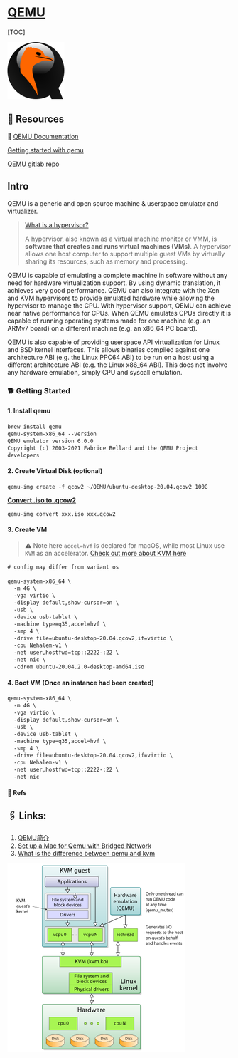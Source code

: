 # [QEMU](https://github.com/qemu/qemu)

[TOC]



![Logo](../../../../../Assets/Pics/qemu_128x128.png)



## 🫣 Resources

📂 [QEMU Documentation](https://www.qemu.org/docs/master/about/index.html)

[Getting started with qemu](https://drewdevault.com/2018/09/10/Getting-started-with-qemu.html)

[QEMU gitlab repo](https://gitlab.com/qemu-project/qemu) 



## Intro
QEMU is a generic and open source machine & userspace emulator and virtualizer.

> [What is a hypervisor?](https://www.vmware.com/topics/glossary/content/hypervisor.html)
>
> A hypervisor, also known as a virtual machine monitor or VMM, is **software that creates and runs virtual machines (VMs)**. A hypervisor allows one host computer to support multiple guest VMs by virtually sharing its resources, such as memory and processing.

QEMU is capable of emulating a complete machine in software without any need for hardware virtualization support. By using dynamic translation, it achieves very good performance. QEMU can also integrate with the Xen and KVM hypervisors to provide emulated hardware while allowing the hypervisor to manage the CPU. With hypervisor support, QEMU can achieve near native performance for CPUs. When QEMU emulates CPUs directly it is capable of running operating systems made for one machine (e.g. an ARMv7 board) on a different machine (e.g. an x86_64 PC board).

QEMU is also capable of providing userspace API virtualization for Linux and BSD kernel interfaces. This allows binaries compiled against one architecture ABI (e.g. the Linux PPC64 ABI) to be run on a host using a different architecture ABI (e.g. the Linux x86_64 ABI). This does not involve any hardware emulation, simply CPU and syscall emulation.

### 🐕 Getting Started
#### 1. Install qemu
```shell
brew install qemu
qemu-system-x86_64 --version
QEMU emulator version 6.0.0
Copyright (c) 2003-2021 Fabrice Bellard and the QEMU Project developers
```

#### 2. Create Virtual Disk (optional)
```shell
qemu-img create -f qcow2 ~/QEMU/ubuntu-desktop-20.04.qcow2 100G
```

**[Convert .iso to .qcow2](https://stackoverflow.com/questions/45969124/convert-iso-to-qcow2)**
```shell
qemu-img convert xxx.iso xxx.qcow2
```

#### 3. Create VM

> ⚠️ Note here `accel=hvf` is declared for macOS, while most Linux use `KVM` as an accelerator.  [Check out more about KVM here](KVM.md) 

```shell
# config may differ from variant os

qemu-system-x86_64 \
  -m 4G \
  -vga virtio \
  -display default,show-cursor=on \
  -usb \
  -device usb-tablet \
  -machine type=q35,accel=hvf \
  -smp 4 \
  -drive file=ubuntu-desktop-20.04.qcow2,if=virtio \
  -cpu Nehalem-v1 \
  -net user,hostfwd=tcp::2222-:22 \
  -net nic \
  -cdrom ubuntu-20.04.2.0-desktop-amd64.iso
```

#### 4. Boot VM (Once an instance had been created)
```shell
qemu-system-x86_64 \
  -m 4G \
  -vga virtio \
  -display default,show-cursor=on \
  -usb \
  -device usb-tablet \
  -machine type=q35,accel=hvf \
  -smp 4 \
  -drive file=ubuntu-desktop-20.04.qcow2,if=virtio \
  -cpu Nehalem-v1 \
  -net user,hostfwd=tcp::2222-:22 \
  -net nic
```

#### 🔗 Refs
[XOS 使用 qemu 创建虚拟机]:https://zhjwpku.com/2021/09/28/OSX-create-vm-using-qemu.html
[使用 qemu 搭建内核开发环境]:https://links.jianshu.com/go?to=https%3A%2F%2Fwww.cnblogs.com%2Fhellogc%2Fp%2F7482066.html



## 🖇 Links:

1. [QEMU简介](https://blog.csdn.net/hunanchenxingyu/article/details/43230229)
2. [Set up a Mac for Qemu with Bridged Network](https://upstreamwithoutapaddle.com/home-lab/bare-metal-bootstrap/)
3. [What is the difference between qemu and kvm](https://www.packetcoders.io/what-is-the-difference-between-qemu-and-kvm/)

![image1](../../../../../Assets/Pics/image1.png)

